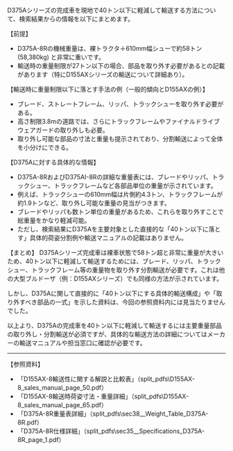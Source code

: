 D375Aシリーズの完成車を現地で40トン以下に軽減して輸送する方法について、検索結果からの情報を以下にまとめます。

【前提】
- D375A-8Rの機械重量は、裸トラクタ＋610mm幅シューで約58トン (58,380kg) と非常に重いです。
- 輸送時の重量制限が27トン以下の場合、部品を取り外す必要があるとの記載があります（特にD155AXシリーズの輸送について詳細あり）。

【輸送時に重量制限以下に落とす手法の例（一般的傾向とD155AXの例）】
- ブレード、ストレートフレーム、リッパ、トラックシューを取り外す必要がある。
- 高さ制限3.8mの道路では、さらにトラックフレームやファイナルドライブウェアガードの取り外しも必要。
- 取り外し可能な部品の寸法と重量も提示されており、分割輸送によって全体を小分けにできる。

【D375Aに対する具体的な情報】
- D375A-8RおよびD375AI-8Rの詳細な重量表には、ブレードやリッパ、トラックシュー、トラックフレームなど各部品単位の重量が示されています。
- 例えば、トラックシューの610mm幅は片側約4.3トン、トラックフレームが約1.9トンなど、取り外し可能な重量の見当がつきます。
- ブレードやリッパも数トン単位の重量があるため、これらを取り外すことで総重量をかなり軽減可能。
- ただし、検索結果にD375Aを主要対象とした直接的な「40トン以下に落とす」具体的荷姿分割例や輸送マニュアルの記載はありません。

【まとめ】
D375Aシリーズ完成車は裸車状態で58トン超と非常に重量が大きいため、40トン以下に軽減して輸送するためには、ブレード、リッパ、トラックシュー、トラックフレーム等の重量物を取り外す分割輸送が必要です。これは他の大型ブルドーザ（例：D155AXシリーズ）でも同様の方法が示されています。

しかし、D375Aに関して直接的に「40トン以下にする具体的輸送構成」や「取り外すべき部品の一式」を示した資料は、今回の参照資料内には見当たりませんでした。

以上より、D375Aの完成車を40トン以下に軽減して輸送するには主要重量部品の取り外し・分割輸送が必須ですが、具体的な輸送方法の詳細についてはメーカーの輸送マニュアルや担当窓口に確認が必要です。

---
【参照資料】
- 「D155AX-8輸送性に関する解説と比較表」（split_pdfs\D155AX-8_sales_manual_page_50.pdf）
- 「D155AX-8輸送時荷姿寸法・重量詳細」（split_pdfs\D155AX-8_sales_manual_page_65.pdf）
- 「D375A-8R重量表詳細」（split_pdfs\sec38__Weight_Table_D375A-8R.pdf）
- 「D375A-8R仕様詳細」（split_pdfs\sec35__Specifications_D375A-8R_page_1.pdf）